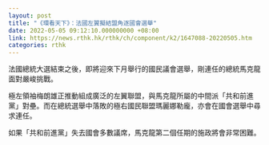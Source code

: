 ```yaml
---
layout: post
title: "《環看天下》：法國左翼擬結盟角逐國會選舉"
date: 2022-05-05 09:12:10.000000000 +08:00
link: https://news.rthk.hk/rthk/ch/component/k2/1647088-20220505.htm
categories: rthk
---
```


法國總統大選結束之後，即將迎來下月舉行的國民議會選舉，剛連任的總統馬克龍面對嚴峻挑戰。

極左領袖梅朗雄正推動組成廣泛的左翼聯盟，與馬克龍所屬的中間派「共和前進黨」對壘。而在總統選舉中落敗的極右國民聯盟瑪麗娜勒龐，亦會在國會選舉中尋求連任。

如果「共和前進黨」失去國會多數議席，馬克龍第二個任期的施政將會非常困難。
